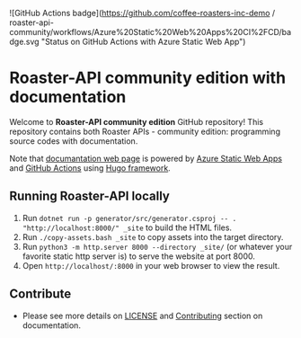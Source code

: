 ![GitHub Actions badge](https://github.com/coffee-roasters-inc-demo
/
roaster-api-community/workflows/Azure%20Static%20Web%20Apps%20CI%2FCD/badge.svg "Status on GitHub Actions with Azure Static Web App")

# Roaster-API community edition with documentation

Welcome to <b>Roaster-API community edition</b> GitHub repository! This repository contains both Roaster APIs - community edition: programming source codes with documentation. 

Note that [documantation web page](https://salmon-coast-098ef9d00.azurestaticapps.net/) is powered by [Azure Static Web Apps](https://docs.microsoft.com/en-us/azure/static-web-apps/overview) and [GitHub Actions](https://github.com/features/actions) using [Hugo framework](https://gohugo.io/).

## Running Roaster-API locally

1. Run `dotnet run -p generator/src/generator.csproj -- . "http://localhost:8000/" _site` to build the HTML files.
2. Run `./copy-assets.bash _site` to copy assets into the target directory.
3. Run `python3 -m http.server 8000 --directory _site/` (or whatever your favorite static http server is) to serve the website at port 8000.
4. Open `http://localhost/:8000` in your web browser to view the result.

## Contribute

- Please see more details on [LICENSE](LICENSE) and [Contributing](https://salmon-coast-098ef9d00.azurestaticapps.net/) section on documentation.